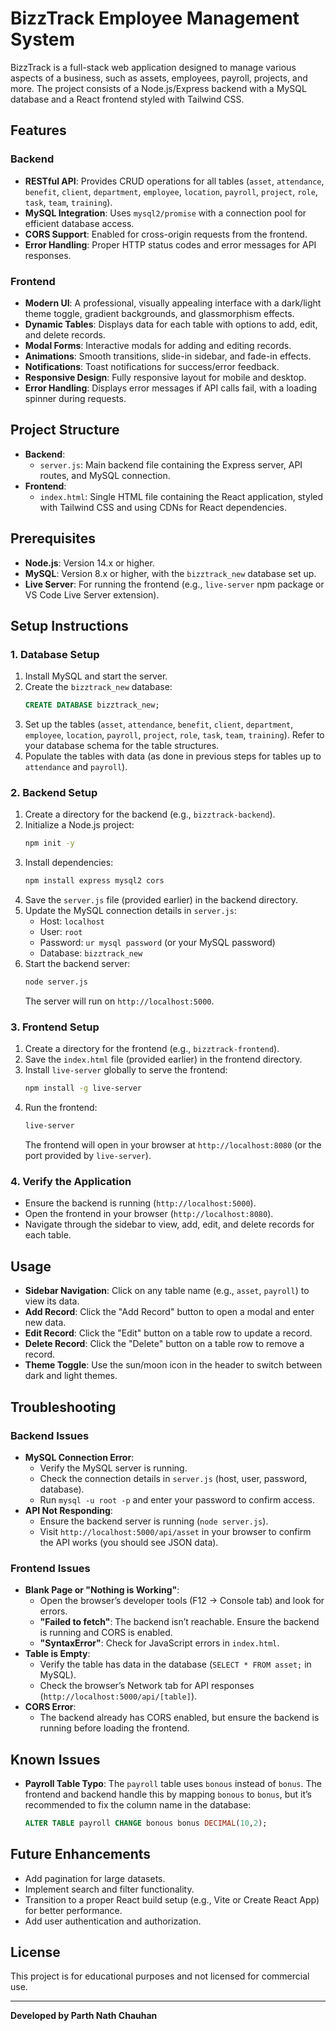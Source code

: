 # BizzTrack Employee Management System

BizzTrack is a full-stack web application designed to manage various aspects of a business, such as assets, employees, payroll, projects, and more. The project consists of a Node.js/Express backend with a MySQL database and a React frontend styled with Tailwind CSS.

## Features

### Backend
- **RESTful API**: Provides CRUD operations for all tables (`asset`, `attendance`, `benefit`, `client`, `department`, `employee`, `location`, `payroll`, `project`, `role`, `task`, `team`, `training`).
- **MySQL Integration**: Uses `mysql2/promise` with a connection pool for efficient database access.
- **CORS Support**: Enabled for cross-origin requests from the frontend.
- **Error Handling**: Proper HTTP status codes and error messages for API responses.

### Frontend
- **Modern UI**: A professional, visually appealing interface with a dark/light theme toggle, gradient backgrounds, and glassmorphism effects.
- **Dynamic Tables**: Displays data for each table with options to add, edit, and delete records.
- **Modal Forms**: Interactive modals for adding and editing records.
- **Animations**: Smooth transitions, slide-in sidebar, and fade-in effects.
- **Notifications**: Toast notifications for success/error feedback.
- **Responsive Design**: Fully responsive layout for mobile and desktop.
- **Error Handling**: Displays error messages if API calls fail, with a loading spinner during requests.

## Project Structure

- **Backend**:
  - `server.js`: Main backend file containing the Express server, API routes, and MySQL connection.
- **Frontend**:
  - `index.html`: Single HTML file containing the React application, styled with Tailwind CSS and using CDNs for React dependencies.

## Prerequisites

- **Node.js**: Version 14.x or higher.
- **MySQL**: Version 8.x or higher, with the `bizztrack_new` database set up.
- **Live Server**: For running the frontend (e.g., `live-server` npm package or VS Code Live Server extension).

## Setup Instructions

### 1. Database Setup
1. Install MySQL and start the server.
2. Create the `bizztrack_new` database:
   ```sql
   CREATE DATABASE bizztrack_new;
   ```
3. Set up the tables (`asset`, `attendance`, `benefit`, `client`, `department`, `employee`, `location`, `payroll`, `project`, `role`, `task`, `team`, `training`). Refer to your database schema for the table structures.
4. Populate the tables with data (as done in previous steps for tables up to `attendance` and `payroll`).

### 2. Backend Setup
1. Create a directory for the backend (e.g., `bizztrack-backend`).
2. Initialize a Node.js project:
   ```bash
   npm init -y
   ```
3. Install dependencies:
   ```bash
   npm install express mysql2 cors
   ```
4. Save the `server.js` file (provided earlier) in the backend directory.
5. Update the MySQL connection details in `server.js`:
   - Host: `localhost`
   - User: `root`
   - Password: `ur mysql password` (or your MySQL password)
   - Database: `bizztrack_new`
6. Start the backend server:
   ```bash
   node server.js
   ```
   The server will run on `http://localhost:5000`.

### 3. Frontend Setup
1. Create a directory for the frontend (e.g., `bizztrack-frontend`).
2. Save the `index.html` file (provided earlier) in the frontend directory.
3. Install `live-server` globally to serve the frontend:
   ```bash
   npm install -g live-server
   ```
4. Run the frontend:
   ```bash
   live-server
   ```
   The frontend will open in your browser at `http://localhost:8080` (or the port provided by `live-server`).

### 4. Verify the Application
- Ensure the backend is running (`http://localhost:5000`).
- Open the frontend in your browser (`http://localhost:8080`).
- Navigate through the sidebar to view, add, edit, and delete records for each table.

## Usage

- **Sidebar Navigation**: Click on any table name (e.g., `asset`, `payroll`) to view its data.
- **Add Record**: Click the "Add Record" button to open a modal and enter new data.
- **Edit Record**: Click the "Edit" button on a table row to update a record.
- **Delete Record**: Click the "Delete" button on a table row to remove a record.
- **Theme Toggle**: Use the sun/moon icon in the header to switch between dark and light themes.

## Troubleshooting

### Backend Issues
- **MySQL Connection Error**:
  - Verify the MySQL server is running.
  - Check the connection details in `server.js` (host, user, password, database).
  - Run `mysql -u root -p` and enter your password to confirm access.
- **API Not Responding**:
  - Ensure the backend server is running (`node server.js`).
  - Visit `http://localhost:5000/api/asset` in your browser to confirm the API works (you should see JSON data).

### Frontend Issues
- **Blank Page or "Nothing is Working"**:
  - Open the browser’s developer tools (F12 → Console tab) and look for errors.
  - **"Failed to fetch"**: The backend isn’t reachable. Ensure the backend is running and CORS is enabled.
  - **"SyntaxError"**: Check for JavaScript errors in `index.html`.
- **Table is Empty**:
  - Verify the table has data in the database (`SELECT * FROM asset;` in MySQL).
  - Check the browser’s Network tab for API responses (`http://localhost:5000/api/[table]`).
- **CORS Error**:
  - The backend already has CORS enabled, but ensure the backend is running before loading the frontend.

## Known Issues
- **Payroll Table Typo**: The `payroll` table uses `bonous` instead of `bonus`. The frontend and backend handle this by mapping `bonous` to `bonus`, but it’s recommended to fix the column name in the database:
  ```sql
  ALTER TABLE payroll CHANGE bonous bonus DECIMAL(10,2);
  ```

## Future Enhancements
- Add pagination for large datasets.
- Implement search and filter functionality.
- Transition to a proper React build setup (e.g., Vite or Create React App) for better performance.
- Add user authentication and authorization.

## License
This project is for educational purposes and not licensed for commercial use.

---

**Developed by Parth Nath Chauhan**
